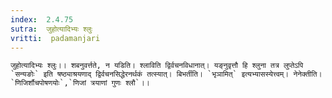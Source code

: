 ```yaml
---
index:  2.4.75
sutra:  जुहोत्यादिभ्यः श्लुः
vritti:  padamanjari
---
```


	जुहोत्यादिभ्यः श्लुः।। शबनुवर्त्तते, न यडिति। श्लाविति द्विर्वचनविधानात्। यङ्नुवृत्तौ हि श्लुना तत्र लुप्तेऽपि `सन्यङोः` इति षष्ठ्याश्रयणाद् द्विर्वचनसिद्धेरनर्थकं तत्स्यात्। बिभर्तीति। `भृञामित्` इत्यभ्यासस्येत्त्वम्। नेनेक्तीति। `णिजिर्शौचपोषणयोः`,`णिजां त्रयाणां गुणः श्लौ`।।
